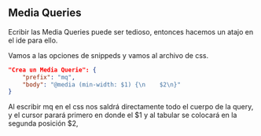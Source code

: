 ## Media Queries

Ecribir las Media Queries puede ser tedioso, entonces hacemos un atajo en el ide para ello.

Vamos a las opciones de snippeds y vamos al archivo de css.

```json
"Crea un Media Querie": {
    "prefix": "mq",
    "body": "@media (min-width: $1) {\n    $2\n}"
}
```

Al escribir mq en el css nos saldrá directamente todo el cuerpo de la query, y el cursor parará primero en donde el $1 y al tabular se colocará en la segunda posición $2,